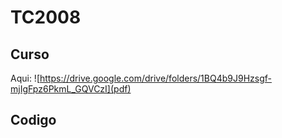 # TC2008

## Curso

Aqui: ![https://drive.google.com/drive/folders/1BQ4b9J9Hzsgf-mjIgFpz6PkmL_GQVCzI](pdf)

## Codigo


